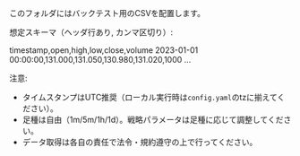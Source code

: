 このフォルダにはバックテスト用のCSVを配置します。

想定スキーマ（ヘッダ行あり, カンマ区切り）:

timestamp,open,high,low,close,volume
2023-01-01 00:00:00,131.000,131.050,130.980,131.020,1000
...

注意:
- タイムスタンプはUTC推奨（ローカル実行時は`config.yaml`のtzに揃えてください）。
- 足種は自由（1m/5m/1h/1d）。戦略パラメータは足種に応じて調整してください。
- データ取得は各自の責任で法令・規約遵守の上で行ってください。

